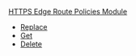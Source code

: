 <!-- Code generated for API Clients. DO NOT EDIT. -->

[HTTPS Edge Route Policies Module](#api-edge-route-policy-module)

- [Replace](#api-edge-route-policy-module-replace)
- [Get](#api-edge-route-policy-module-get)
- [Delete](#api-edge-route-policy-module-delete)
